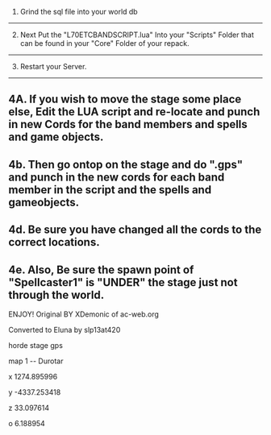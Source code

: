 1. Grind the sql file into your world db
-----------------------------------------------------------------
2. Next Put the "L70ETCBANDSCRIPT.lua" Into your "Scripts" Folder that can be found in your "Core" Folder of your repack.
-----------------------------------------------------------------
3. Restart your Server.
-----------------------------------------------------------------
4A. If you wish to move the stage some place else, Edit the LUA script and re-locate and punch in new Cords for the band members and spells and game objects.
-----------------------------------------------------------------
4b. Then go ontop on the stage and do ".gps" and punch in the new cords for each band member in the script and the spells and gameobjects.
-----------------------------------------------------------------
4d. Be sure you have changed all the cords to the correct locations.
-----------------------------------------------------------------
4e. Also, Be sure the spawn point of "Spellcaster1" is "UNDER" the stage just not through the world.
-----------------------------------------------------------------

ENJOY!
Original BY XDemonic of ac-web.org

Converted to Eluna by slp13at420

horde stage gps

map 1 -- Durotar

x 1274.895996

y -4337.253418

z 33.097614

o 6.188954
